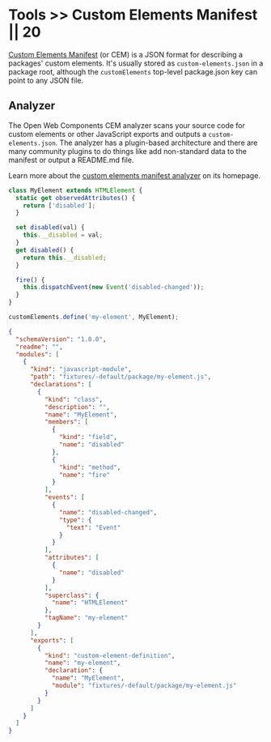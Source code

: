 # Tools >> Custom Elements Manifest || 20

[Custom Elements Manifest](https://github.com/webcomponents/custom-elements-manifest) (or <abbr>CEM</abbr>) is a JSON format for describing a packages' custom elements. It's usually stored as `custom-elements.json` in a package root, although the `customElements` top-level package.json key can point to any JSON file.

## Analyzer

The Open Web Components CEM analyzer scans your source code for custom elements or other JavaScript exports and outputs a `custom-elements.json`. The analyzer has a plugin-based architecture and there are many community plugins to do things like add non-standard data to the manifest or output a README.md file.

Learn more about the [custom elements manifest analyzer](https://custom-elements-manifest.open-wc.org) on its homepage.

<code-tabs default-tab="my-element.js">

```js tab my-element.js
class MyElement extends HTMLElement {
  static get observedAttributes() {
    return ['disabled'];
  }

  set disabled(val) {
    this.__disabled = val;
  }
  get disabled() {
    return this.__disabled;
  }

  fire() {
    this.dispatchEvent(new Event('disabled-changed'));
  }
}

customElements.define('my-element', MyElement);
```

```json tab custom-elements.json
{
  "schemaVersion": "1.0.0",
  "readme": "",
  "modules": [
    {
      "kind": "javascript-module",
      "path": "fixtures/-default/package/my-element.js",
      "declarations": [
        {
          "kind": "class",
          "description": "",
          "name": "MyElement",
          "members": [
            {
              "kind": "field",
              "name": "disabled"
            },
            {
              "kind": "method",
              "name": "fire"
            }
          ],
          "events": [
            {
              "name": "disabled-changed",
              "type": {
                "text": "Event"
              }
            }
          ],
          "attributes": [
            {
              "name": "disabled"
            }
          ],
          "superclass": {
            "name": "HTMLElement"
          },
          "tagName": "my-element"
        }
      ],
      "exports": [
        {
          "kind": "custom-element-definition",
          "name": "my-element",
          "declaration": {
            "name": "MyElement",
            "module": "fixtures/-default/package/my-element.js"
          }
        }
      ]
    }
  ]
}
```

</code-tabs>
